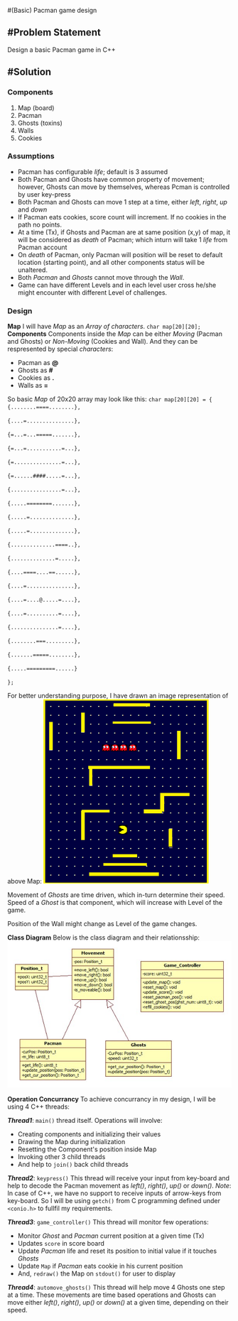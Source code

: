 #(Basic) Pacman game design
## #Problem Statement
Design a basic Pacman game in C++
## #Solution
### Components
1. Map (board)
2. Pacman
3. Ghosts (toxins)
4. Walls
5. Cookies

### Assumptions
- Pacman has configurable _life_; default is 3 assumed
- Both Pacman and Ghosts have common property of movement; however, Ghosts can move by themselves, whereas Pcman is controlled by user key-press
- Both Pacman and Ghosts can move 1 step at a time, either _left_, _right_, _up_ and _down_
- If Pacman eats cookies, score count will increment. If no cookies in the path no points.
- At a time (Tx), if Ghosts and Pacman are at same position (x,y) of map, it will be considered as _death_ of Pacman; which inturn will take 1 _life_ from Pacman account
- On _death_ of Pacman, only Pacman will position will be reset to default location (starting point), and all other components status will be unaltered.
- Both _Pacman_ and _Ghosts_ cannot move through the _Wall_.
- Game can have different Levels and in each level user cross he/she might encounter with different Level of challenges. 

### Design
**Map**
I will have _Map_ as an _Array of characters_.
`char map[20][20];`
**Components**
Components inside the _Map_ can be either _Moving_ (Pacman and Ghosts) or _Non-Moving_ (Cookies and Wall). And they can be respresented by special _characters_:
- Pacman as **@**
- Ghosts as **#**
- Cookies as **.**
- Walls as **=**

So basic _Map_ of 20x20 array may look like this:
`char map[20][20] = {`
`{........====........},`

`{....=...............},`

`{=...=...=====.......},`

`{=...=...........=...},`

`{=...............=...},`

`{=......####.....=...},`

`{................=...},`

`{.....========.......},`

`{.....=..............},`

`{.....=..............},`

`{..............====..},`

`{..............=.....},`

`{....====....==......},`

`{....=...............},`

`{....=....@.....=....},`

`{....=..........=....},`

`{...............=....},`

`{........===.........},`

`{.......=====........},`

`{.....=========......}`

`};`

For better understanding purpose, I have drawn an image representation of above Map:
![Pacman Map!](./pacman.png "Pacman Map")

Movement of _Ghosts_ are time driven, which in-turn determine their speed. Speed of a _Ghost_ is that component, which will increase with Level of the game.

Position of the Wall might change as Level of the game changes.

**Class Diagram**
Below is the class diagram and their relationsship:
![Class Diagram!](./class-diagram.jpg "Class Diagram")

**Operation Concurrancy**
To achieve concurrancy in my design, I will be using 4 C++ threads:

**_Thread1_**:
`main()` thread itself. 
Operations will involve:
- Creating components and initializing their values
- Drawing the Map during initialization
- Resetting the Component's position inside Map
- Invoking other 3 child threads
- And help to `join()` back child threads

**_Thread2_**:
`keypress()` This thread will receive your input from key-board and help to decode the Pacman movement as _left()_, _right()_, _up()_ or _down()_.
_Note_: In case of C++, we have no support to receive inputs of arrow-keys from key-board. So I will be using `getch()` from C programming defined under `<conio.h>` to fullfil my requirements.

**_Thread3_**:
`game_controller()` This thread will monitor few operations:
- Monitor _Ghost_ and _Pacman_ current position at a given time (Tx)
- Updates `score` in score board
- Update _Pacman_ life and reset its position to initial value if it touches _Ghosts_
- Update `Map` if _Pacman_ eats cookie in his current position
- And, `redraw()` the Map on `stdout()` for user to display

**_Thread4_**:
`automove_ghosts()` This thread will help move 4 Ghosts one step at a time. These movements are time based operations and Ghosts can move either _left()_, _right()_, _up()_ or _down()_ at a given time, depending on their speed.